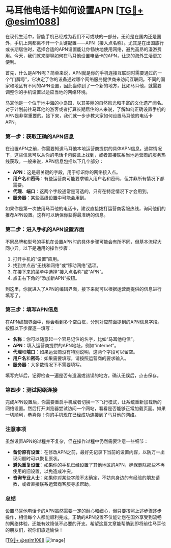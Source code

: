 # 马耳他电话卡如何设置APN [[TG💪+ @esim1088](https://t.me/s/esim1088)]

在现代生活中，智能手机已经成为我们不可或缺的一部分。无论是在国内还是国外，手机上网都离不开一个关键配置——APN（接入点名称）。尤其是在出国旅行或长期居住时，选择合适的APN设置能让你畅快地使用网络，避免高昂的漫游费用。今天，我们就来聊聊如何在马耳他设置电话卡的APN，让您的海外生活更加便利。

首先，什么是APN呢？简单来说，APN就是你的手机连接互联网时需要通过的一个“门牌号”，它决定了你的设备通过哪个网络服务提供商来访问互联网。不同的国家和地区有不同的APN设置，因此当你到了一个新的地方，比如马耳他，就需要调整你的手机设置以适应当地的网络环境。

马耳他是一个位于地中海的小岛国，以其美丽的自然风光和丰富的文化遗产闻名。对于计划前往马耳他的游客或者打算长期居住的人来说，了解如何正确设置手机的APN是非常重要的。接下来，我们就一步步教大家如何设置马耳他的电话卡APN。

### 第一步：获取正确的APN信息

在设置APN之前，你需要知道马耳他本地运营商提供的具体APN信息。通常情况下，这些信息可以从你的电话卡包装盒上找到，或者直接联系当地运营商的服务热线获取。一般来说，APN信息包括以下几个部分：

- **APN**：这是最关键的字段，用于标识你的网络接入点。
- **用户名**和**密码**：有些运营商可能要求输入用户名和密码，但并非所有情况下都需要。
- **代理**、**端口**：这两个字段通常是可选的，只有在特定情况下才会用到。
- **服务器**：某些高级设置中可能会用到。

如果你是第一次使用马耳他的电话卡，建议直接拨打运营商客服热线，询问他们的推荐APN设置。这样可以确保你获得最准确的信息。

### 第二步：进入手机的APN设置界面

不同品牌和型号的手机在设置APN时的具体步骤可能会有所不同，但基本流程大同小异。以下是通用的操作步骤：

1. 打开手机的“设置”应用。
2. 找到并点击“无线和网络”或“移动网络”选项。
3. 在接下来的菜单中选择“接入点名称”或“APN”。
4. 点击右下角的“添加新APN”按钮。

到这里，你就进入了APN的编辑界面，接下来就可以根据运营商提供的信息进行填写了。

### 第三步：填写APN信息

在APN编辑界面中，你会看到多个空白框，分别对应前面提到的APN信息字段。按照以下步骤逐一填写：

- **名称**：你可以随意起一个容易记住的名字，比如“马耳他电信”。
- **APN**：填入运营商提供的APN地址，例如“internet”。
- **代理**和**端口**：如果运营商没有特别说明，这两个字段可以留空。
- **用户名**和**密码**：如果需要填写，请按照运营商的要求输入。
- **服务器**：大多数情况下不需要填写。

填写完毕后，记得检查一遍是否有遗漏或错误的地方。确认无误后，点击保存。

### 第四步：测试网络连接

完成APN设置后，你需要重启手机或者切换一下飞行模式，让系统重新加载新的网络设置。然后打开浏览器尝试访问一个网站，看看是否能够正常加载页面。如果一切顺利，恭喜你！你的手机现在已经成功连接到了马耳他的网络。

### 注意事项

虽然设置APN的过程并不复杂，但在操作过程中仍然需要注意一些细节：

- **备份原有设置**：在修改APN之前，最好先记录下当前的设置内容，以防万一出现问题时可以恢复原状。
- **避免重复设置**：如果你的手机已经设置了其他地区的APN，确保删除那些不再使用的旧设置，以免造成冲突。
- **咨询专业人士**：如果你对某些字段不太确定，不妨向身边的有经验的朋友请教，或者直接联系运营商客服寻求帮助。

### 总结

设置马耳他电话卡的APN虽然需要一定的耐心和细心，但只要按照上述步骤逐步操作，相信每个人都能顺利完成。正确的APN设置不仅能让您在国外享受到流畅的网络体验，还能有效降低不必要的开支。希望这篇文章能帮助到即将前往马耳他的朋友们，祝你们旅途愉快！

[[TG💪+ @esim1088](https://t.me/s/esim1088) ![Image](https://i.postimg.cc/4NQfJmqS/Snipaste-2025-05-13-00-14-12.png)]